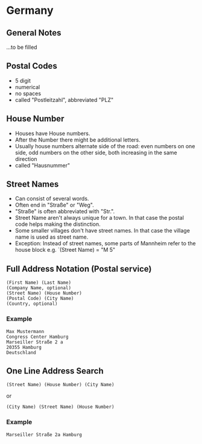 # Germany

## General Notes

…to be filled

## Postal Codes

* 5 digit
* numerical
* no spaces
* called "Postleitzahl", abbreviated "PLZ"

## House Number

* Houses have House numbers.
* After the Number there might be additional letters.
* Usually house numbers alternate side of the road: even numbers on one side,
  odd numbers on the other side, both increasing in the same direction
* called "Hausnummer"

## Street Names

* Can consist of several words.
* Often end in "Straße" or "Weg".
* "Straße" is often abbreviated with "Str.".
* Street Name aren't always unique for a town. In that case the postal code helps making the distinction.
* Some smaller villages don't have street names. In that case the village name is used as street name.
* Exception: Instead of street names, some parts of Mannheim refer to the house block e.g. `(Street Name) = "M 5"

## Full Address Notation (Postal service)

```
(First Name) (Last Name)
(Company Name, optional)
(Street Name) (House Number)
(Postal Code) (City Name)
(Country, optional)
```

### Example

```
Max Mustermann
Congress Center Hamburg
Marseiller Straße 2 a
20355 Hamburg
Deutschland
```

## One Line Address Search

```
(Street Name) (House Number) (City Name)
```

or

```
(City Name) (Street Name) (House Number)
```

### Example

```
Marseiller Straße 2a Hamburg
```
